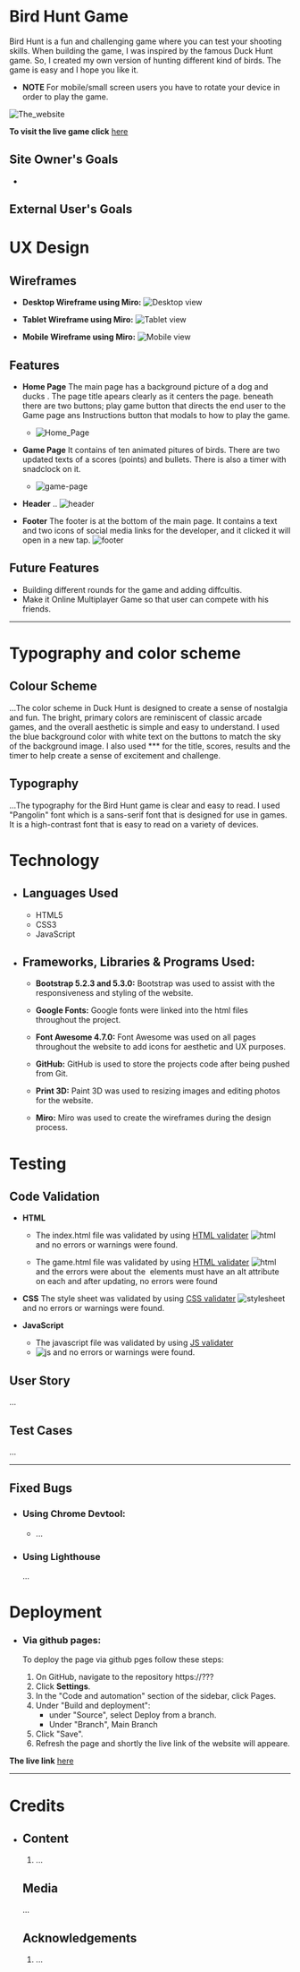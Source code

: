 # **Bird Hunt Game**

Bird Hunt is a fun and challenging game where you can test your shooting skills. When building the game, I was inspired by the famous Duck Hunt game. So, I created my own version of hunting different kind of birds. The game is easy and I hope you like it.
- **NOTE** For mobile/small screen users you have to rotate your device in order to play the game.

![The_website](assets/docs/main_page.png)

 **To visit the live game click** [here](https://jawahir01.github.io/Bird-Hunt/)


## **Site Owner's Goals**
- 
  
## **External User's Goals**



# **UX Design**

## **Wireframes**

 - **Desktop Wireframe using Miro:**
    ![Desktop view](#)

 - **Tablet Wireframe using Miro:**
    ![Tablet view](#)

 - **Mobile Wireframe using Miro:**
    ![Mobile view](#)


## **Features**

- **Home Page**
    The main page has a background picture of a dog and ducks . The page title apears clearly as it centers the page. beneath there are two buttons; play game button that directs the end user to the Game page ans Instructions button that modals to how to play the game.
  - ![Home_Page](assets/docs/main%20page.png)

- **Game Page** It contains of ten animated pitures of birds. There are two updated texts of a scores (points) and bullets. There is also a timer with snadclock on it.
  - ![game-page](/assets/docs/game_page.png)

 - **Header**
    ..
    ![header](#)

- **Footer**
    The footer is at the bottom of the main page. It contains a text and two icons of social media links for the developer, and it clicked it will open in a new tap.
    ![footer](assets/docs/footer.png)




## Future Features
- Building different rounds for the game and adding diffcultis.
- Make it Online Multiplayer Game so that user can compete with his friends.

---


# **Typography and color scheme**

## **Colour Scheme**
...The color scheme in Duck Hunt is designed to create a sense of nostalgia and fun. The bright, primary colors are reminiscent of classic arcade games, and the overall aesthetic is simple and easy to understand. I used the blue background color with white text on the buttons to match the sky of the background image. I also used *** for the title, scores, results and the timer to help create a sense of excitement and challenge. 

## **Typography**
...The typography for the Bird Hunt game is clear and easy to read. I used "Pangolin" font which  is a sans-serif font that is designed for use in games. It is a high-contrast font that is easy to read on a variety of devices.

 
# **Technology**
 - ## **Languages Used**
    + HTML5
    + CSS3
    + JavaScript

 - ## **Frameworks, Libraries & Programs Used:**
    
    - **Bootstrap 5.2.3 and 5.3.0:**
    Bootstrap was used to assist with the responsiveness and styling of the website.

    - **Google Fonts:**
    Google fonts were linked into the html files throughout the project.
    
    - **Font Awesome 4.7.0:**
    Font Awesome was used on all pages throughout the website to add icons for aesthetic and UX purposes.

    - **GitHub:**
    GitHub is used to store the projects code after being pushed from Git.

    - **Print 3D:**
    Paint 3D was used to resizing images and editing photos for the website.

    - **Miro:**
    Miro was used to create the wireframes during the design process.

# **Testing**
## **Code Validation**
- **HTML**
    - The index.html file was validated by using [HTML validater](https://validator.w3.org/#validate_by_upload)
    ![html](assets/docs/index_validator.png) and no errors or warnings were found.

    - The game.html file was validated by using [HTML validater](https://validator.w3.org/#validate_by_upload)
    ![html](assets/docs/game_validator.png) and the errors were about the <img> elements must have an alt attribute on each and after updating, no errors were found

- **CSS**
    The style sheet was validated by using [CSS validater](https://jigsaw.w3.org/css-validator/)
    ![stylesheet](assets/docs/stylesheet_validator.png) and no errors or warnings were found.

- **JavaScript**
    - The javascript file was validated by using [JS validater](https://jshint.com/)
    - ![js](assets/docs/js_Validator.png) and no errors or warnings were found.
    
## **User Story**

...

  

## **Test Cases**
...
 
 ---

## **Fixed Bugs**
- ### **Using Chrome Devtool:**
    - ...

- ### **Using Lighthouse**
    ...


# **Deployment**

- ### **Via github pages:**

    To deploy the page via github pges follow these steps:
    1. On GitHub, navigate to the repository https://???
    2. Click **Settings**.
    3. In the "Code and automation" section of the sidebar, click  Pages.
    4. Under "Build and deployment":
         - under "Source", select Deploy from a branch.
         - Under "Branch", Main Branch
    5. Click "Save".
    6. Refresh the page and shortly the live link of the website will appeare.

**The live link** [here](https://jawahir01.github.io/Bird-Hunt/)

---

# **Credits**
 - ## **Content**
    1. ...
    ## **Media**
     ...
     ## **Acknowledgements**
     1. ...
